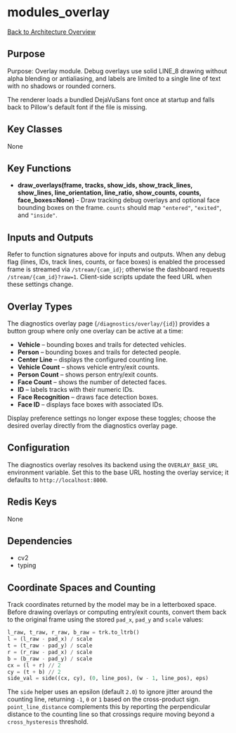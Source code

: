# modules_overlay
[Back to Architecture Overview](../README.md)

## Purpose
Purpose: Overlay module. Debug overlays use solid LINE_8 drawing without
alpha blending or antialiasing, and labels are limited to a single line
of text with no shadows or rounded corners.

The renderer loads a bundled DejaVuSans font once at startup and falls back
to Pillow's default font if the file is missing.

## Key Classes
None

## Key Functions
- **draw_overlays(frame, tracks, show_ids, show_track_lines, show_lines, line_orientation, line_ratio, show_counts, counts, face_boxes=None)** - Draw tracking debug overlays and optional face bounding boxes on the frame. ``counts`` should map ``"entered"``, ``"exited"``, and ``"inside"``.

## Inputs and Outputs
Refer to function signatures above for inputs and outputs. When any debug flag (lines, IDs, track lines, counts, or face boxes) is enabled the processed frame is streamed via `/stream/{cam_id}`; otherwise the dashboard requests `/stream/{cam_id}?raw=1`. Client-side scripts update the feed URL when these settings change.

## Overlay Types

The diagnostics overlay page (`/diagnostics/overlay/{id}`) provides a button group where only one overlay can be active at a time:

- **Vehicle** – bounding boxes and trails for detected vehicles.
- **Person** – bounding boxes and trails for detected people.
- **Center Line** – displays the configured counting line.
- **Vehicle Count** – shows vehicle entry/exit counts.
- **Person Count** – shows person entry/exit counts.
- **Face Count** – shows the number of detected faces.
- **ID** – labels tracks with their numeric IDs.
- **Face Recognition** – draws face detection boxes.
- **Face ID** – displays face boxes with associated IDs.

Display preference settings no longer expose these toggles; choose the desired overlay directly from the diagnostics overlay page.

## Configuration

The diagnostics overlay resolves its backend using the ``OVERLAY_BASE_URL`` environment variable. Set this to the base URL hosting the overlay service; it defaults to ``http://localhost:8000``.

## Redis Keys
None

## Dependencies
- cv2
- typing

## Coordinate Spaces and Counting

Track coordinates returned by the model may be in a letterboxed space. Before
drawing overlays or computing entry/exit counts, convert them back to the
original frame using the stored ``pad_x``, ``pad_y`` and ``scale`` values:

```python
l_raw, t_raw, r_raw, b_raw = trk.to_ltrb()
l = (l_raw - pad_x) / scale
t = (t_raw - pad_y) / scale
r = (r_raw - pad_x) / scale
b = (b_raw - pad_y) / scale
cx = (l + r) // 2
cy = (t + b) // 2
side_val = side((cx, cy), (0, line_pos), (w - 1, line_pos), eps)
```

The ``side`` helper uses an epsilon (default ``2.0``) to ignore jitter around
the counting line, returning ``-1``, ``0`` or ``1`` based on the cross-product
sign. ``point_line_distance`` complements this by reporting the perpendicular
distance to the counting line so that crossings require moving beyond a
``cross_hysteresis`` threshold.
